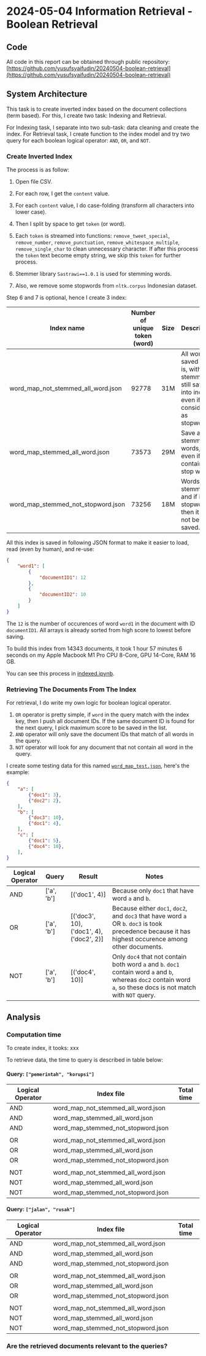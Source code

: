 # 2024-05-04 Information Retrieval - Boolean Retrieval

## Code

All code in this report can be obtained through public repository: [https://github.com/yusufsyaifudin/20240504-boolean-retrieval](https://github.com/yusufsyaifudin/20240504-boolean-retrieval)


## System Architecture

This task is to create inverted index based on the document collections (term based).
For this, I create two task: Indexing and Retrieval.

For Indexing task, I separate into two sub-task: data cleaning and create the index.
For Retrieval task, I create function to the index model and try two query for each boolean logical operator: `AND`, `OR`, and `NOT`.

### Create Inverted Index

The process is as follow:
1. Open file CSV.
2. For each row, I get the `content` value.
3. For each `content` value, I do case-folding (transform all characters into lower case).
4. Then I split by space to get `token` (or word).
5. Each `token` is streamed into functions: `remove_tweet_special`, `remove_number`, `remove_punctuation`, `remove_whitespace_multiple`, `remove_single_char` to clean unnecessary character.
   If after this process the `token` text become empty string, we skip this `token` for further process.

6. Stemmer library `Sastrawi==1.0.1` is used for stemming words.
7. Also, we remove some stopwords from `nltk.corpus` Indonesian dataset.

Step 6 and 7 is optional, hence I create 3 index:

| Index name                              | Number of unique token (word) | Size   |  Description                  |
|-----------------------------------------|-------------------------------|--------|-------------------------------|
| word_map_not_stemmed_all_word.json      | 92778                         | 31M    | All words is saved as-is, without stemming. I still save into index even if it considered as stopwords. | 
| word_map_stemmed_all_word.json          | 73573                         | 29M    | Save all stemmed words, even if it contains stop words. |
| word_map_stemmed_not_stopword.json      | 73256                         | 18M    | Words are stemmed, and if it is a stopword, then it will not be saved. |


All this index is saved in following JSON format to make it easier to load, read (even by human), and re-use:

```json
{
    "word1": [
        {
            "documentID1": 12
        },
        {
            "documentID2": 10
        }
    ]
}
```

The `12` is the number of occurences of word `word1` in the document with ID `documentID1`.
All arrays is already sorted from high score to lowest before saving.


To build this index from 14343 documents, it took 1 hour 57 minutes 6 seconds on my Apple Macbook M1 Pro CPU 8-Core, GPU 14-Core, RAM 16 GB.

You can see this process in [indexed.ipynb](/indexed.ipynb).


### Retrieving The Documents From The Index

For retrieval, I do write my own logic for boolean logical operator.

1. `OR` operator is pretty simple, if `word` in the query match with the index key, then I push all document IDs. If the same document ID is found for the next query, I pick maximum score to be saved in the list.
2. `AND` operator will only save the document IDs that match of all words in the query.
3. `NOT` operator will look for any document that not contain all word in the query.

I create some testing data for this named [`word_map_test.json`](/word_map_test.json), here's the example:

```json
{
    "a": [
        {"doc1": 3}, 
        {"doc2": 2},
    ], 
    "b": [
        {"doc3": 10},
        {"doc1": 4},
    ], 
    "c": [
        {"doc1": 5},
        {"doc4": 10},
    ],
}
```

| Logical Operator | Query       | Result                                    | Notes |
|------------------|-------------|-------------------------------------------|-------|
| AND              | ['a', 'b']  | [('doc1', 4)]                             | Because only `doc1` that have word `a` and `b`. |
| OR               | ['a', 'b']  | [('doc3', 10), ('doc1', 4), ('doc2', 2)]  | Because either `doc1`, `doc2`, and `doc3` that have word `a` OR `b`. `doc3` is took precedence because it has highest occurence among other documents. |
| NOT              | ['a', 'b']  | [('doc4', 10)]                             | Only `doc4` that not contain both word `a` and `b`. `doc1` contain word `a` and `b`, whereas `doc2` contain word `a`, so these docs is not match with `NOT` query. |


## Analysis

### Computation time

To create index, it tooks: xxx

To retrieve data, the time to query is described in table below:

#### Query: `["pemerintah", "korupsi"]`

| Logical Operator  | Index file                          | Total time |
|-------------------|-------------------------------------|------------|
| AND               | word_map_not_stemmed_all_word.json  |            |
| AND               | word_map_stemmed_all_word.json      |            |
| AND               | word_map_stemmed_not_stopword.json  |            |
|                   |                                     |            |
| OR                | word_map_not_stemmed_all_word.json  |            |
| OR                | word_map_stemmed_all_word.json      |            |
| OR                | word_map_stemmed_not_stopword.json  |            |
|                   |                                     |            |
| NOT               | word_map_not_stemmed_all_word.json  |            |
| NOT               | word_map_stemmed_all_word.json      |            |
| NOT               | word_map_stemmed_not_stopword.json  |            |


#### Query: `["jalan", "rusak"]`

| Logical Operator  | Index file                          | Total time |
|-------------------|-------------------------------------|------------|
| AND               | word_map_not_stemmed_all_word.json  |            |
| AND               | word_map_stemmed_all_word.json      |            |
| AND               | word_map_stemmed_not_stopword.json  |            |
|                   |                                     |            |
| OR                | word_map_not_stemmed_all_word.json  |            |
| OR                | word_map_stemmed_all_word.json      |            |
| OR                | word_map_stemmed_not_stopword.json  |            |
|                   |                                     |            |
| NOT               | word_map_not_stemmed_all_word.json  |            |
| NOT               | word_map_stemmed_all_word.json      |            |
| NOT               | word_map_stemmed_not_stopword.json  |            |


### Are the retrieved documents relevant to the queries?



